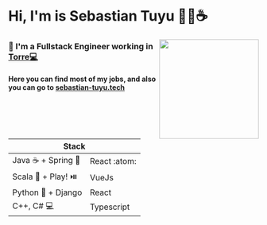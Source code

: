<h1> Hi, I'm is Sebastian Tuyu 👨‍💻☕ </h1>

<img align="right" src="https://keelyhill.github.io/BitcoinCoaster/bitcoin.gif" height="200">
<h3> 📌 I'm a Fullstack Engineer working in <a href=https://"torre.co">Torre💻</a> </h3>
<div>
<h4>Here you can find most of my jobs, and also you can go to 
<a href="https://sebastian-tuyu.tech" target="_blank"> sebastian-tuyu.tech </a>  </h4>
</dvi>



<table>
<thead>
  <tr>
    <th colspan="2">Stack</th>
  </tr>
</thead>
<tbody>
  <tr>
    <td>Java ☕ + Spring 🥬  </td>
    <td>React :atom: </td>
  </tr>
  <tr>
    <td>Scala 🚩 + Play! ⏯️ </td>
    <td>VueJs </td>
  </tr>
  <tr>
    <td>Python 🐍 + Django</td>
    <td>React</td>
  </tr>
  <tr>
    <td>C++, C# 💻</td>
    <td>Typescript</td>
  </tr>
</tbody>
</table>

